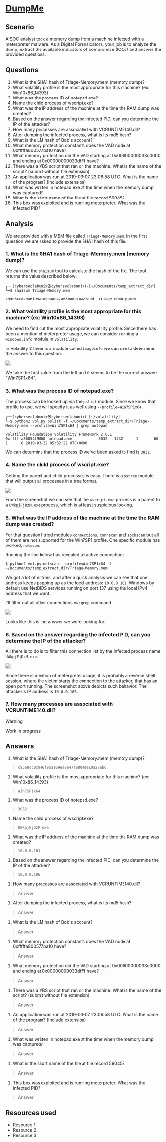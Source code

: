 # [DumpMe](https://cyberdefenders.org/blueteam-ctf-challenges/dumpme/)

## Scenario

A SOC analyst took a memory dump from a machine infected with a meterpreter malware. As a Digital Forensicators, your job is to analyze the dump, extract the available indicators of compromise (IOCs) and answer the provided questions.

## Questions

1. What is the SHA1 hash of Triage-Memory.mem (memory dump)?
1. What volatility profile is the most appropriate for this machine? (ex: Win10x86_14393)
1. What was the process ID of notepad.exe?
1. Name the child process of wscript.exe?
1. What was the IP address of the machine at the time the RAM dump was created?
1. Based on the answer regarding the infected PID, can you determine the IP of the attacker?
1. How many processes are associated with VCRUNTIME140.dll?
1. After dumping the infected process, what is its md5 hash?
1. What is the LM hash of Bob's account?
1. What memory protection constants does the VAD node at 0xfffffa800577ba10 have?
1. What memory protection did the VAD starting at 0x00000000033c0000 and ending at 0x00000000033dffff have?
1. There was a VBS script that ran on the machine. What is the name of the script? (submit without file extension)
1. An application was run at 2019-03-07 23:06:58 UTC. What is the name of the program? (Include extension)
1. What was written in notepad.exe at the time when the memory dump was captured?
1. What is the short name of the file at file record 59045?
1. This box was exploited and is running meterpreter. What was the infected PID?

## Analysis

We are provided with a MEM file called `Triage-Memory.mem`. In the first question we are asked to provide the SHA1 hash of this file.

### 1. What is the SHA1 hash of Triage-Memory.mem (memory dump)?

We can use the `sha1sum` tool to calculate the hash of the file. The tool returns the value described below:

```
┌──(cyberseclabunix㉿cyberseclabunix)-[~/Documents/temp_extract_dir]
└─$ sha1sum Triage-Memory.mem 

c95e8cc8c946f95a109ea8e47a6800de10a27abd  Triage-Memory.mem
```

### 2. What volatility profile is the most appropriate for this machine? (ex: Win10x86_14393)

We need to find out the most appropriate volatility profile. Since there has been a mention of meterpreter usage, we can consider running a `windows.info` module in `volatility`.

In Volatility 2 there is a module called `imageinfo` we can use to determine the answer to this question.

![](1.png)

We take the first value from the left and it seems to be the correct answer: "Win7SP1x64".

### 3. What was the process ID of notepad.exe?

The process can be looked up via the `pslist` module. Since we know that profile to use, we will specify it as well using `--profile=Win7SP1x64`. 

```
┌──(cyberseclabunix㉿cyberseclabunix)-[~/volatility]
└─$ python2 vol.py pslist -f ~/Documents/temp_extract_dir/Triage-Memory.mem --profile=Win7SP1x64 | grep notepad

Volatility Foundation Volatility Framework 2.6.1
0xfffffa80054f9060 notepad.exe            3032   1432      1       60      1      0 2019-03-22 05:32:22 UTC+0000
```

We can determine that the process ID we've been asked to find is `3032`.

### 4. Name the child process of wscript.exe?

Getting the parent and child processes is easy. There is a `pstree` module that will output all processes in a tree format.

![](2.png)

From the screenshot we can see that the `wscript.exe` process is a parent to a `UWkpjFjDzM.exe` process, which is at least suspicious looking.

### 5. What was the IP address of the machine at the time the RAM dump was created?

For that question I tried modules `connections`, `connscan` and `sockscan` but all of them are not supported for the Win7SP1 profile. One specific module has worked, `netscan`.

Running the line below has revealed all active connections:

```log
$ python2 vol.py netscan --profile=Win7SP1x64 -f ~/Documents/temp_extract_dir/Triage-Memory.mem
```

We got a lot of entries, and after a quick analysis we can see that one address keeps popping up as the local address: `10.0.0.101`. Windows by default use NetBIOS services running on port 137 using the local IPv4 address that we want.

I'll filter out all other connections via `grep` command.

![](3.png)

Looks like this is the answer we were looking for.

### 6. Based on the answer regarding the infected PID, can you determine the IP of the attacker?

All there is to do is to filter this connection list by the infected process name `UWkpjFjDzM.exe`.

![](4.png)

Since there is mention of meterpreter usage, it is probably a reverse shell session, where the victim starts the connection to the attacker, that has an open port running. The screenshot above depicts such behavior. The attacker's IP address is `10.0.0.106`.

### 7. How many processes are associated with VCRUNTIME140.dll?

> [!WARNING]
> Work in progress

## Answers

1. What is the SHA1 hash of Triage-Memory.mem (memory dump)?

> `c95e8cc8c946f95a109ea8e47a6800de10a27abd`

1. What volatility profile is the most appropriate for this machine? (ex: Win10x86_14393)

> `Win7SP1x64`

1. What was the process ID of notepad.exe?

> `3032`

1. Name the child process of wscript.exe?

> `UWkpjFjDzM.exe`

1. What was the IP address of the machine at the time the RAM dump was created?

> `10.0.0.101`

1. Based on the answer regarding the infected PID, can you determine the IP of the attacker?

> `10.0.0.106`

1. How many processes are associated with VCRUNTIME140.dll?

> Answer

1. After dumping the infected process, what is its md5 hash?

> Answer

1. What is the LM hash of Bob's account?

> Answer

1. What memory protection constants does the VAD node at 0xfffffa800577ba10 have?

> Answer

1. What memory protection did the VAD starting at 0x00000000033c0000 and ending at 0x00000000033dffff have?

> Answer

1. There was a VBS script that ran on the machine. What is the name of the script? (submit without file extension)

> Answer

1. An application was run at 2019-03-07 23:06:58 UTC. What is the name of the program? (Include extension)

> Answer

1. What was written in notepad.exe at the time when the memory dump was captured?

> Answer

1. What is the short name of the file at file record 59045?

> Answer

1. This box was exploited and is running meterpreter. What was the infected PID?

> Answer

## Resources used

* Resource 1
* Resource 2
* Resource 3
